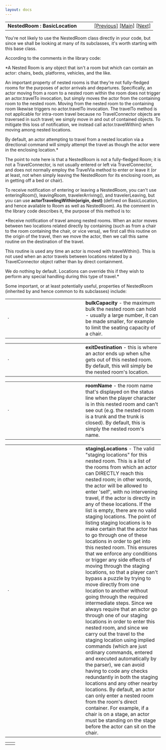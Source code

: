 ```yaml
---
layout: docs
---
```

<table width="100%" data-border="0" data-cellspacing="0"
data-cellpadding="3" data-bgcolor="#C0C0C0">
<colgroup>
<col style="width: 50%" />
<col style="width: 50%" />
</colgroup>
<tbody>
<tr>
<td style="text-align: left;"><strong>NestedRoom : BasicLocation<br />
</strong></td>
<td style="text-align: right;"><a
href="nestedroomoverview.html">[Previous]</a> <a
href="generalintroduction.html">[Main]</a> <a
href="basicchair.html">[Next]</a></td>
</tr>
</tbody>
</table>

  
You're not likely to use the NestedRoom class directly in your code, but
since we shall be looking at many of its subclasses, it's worth starting
with this base class.  
  
According to the comments in the library code:  
  
*A Nested Room is any object that isn't a room but which can contain an
actor: chairs, beds, platforms, vehicles, and the like.  
  
An important property of nested rooms is that they're not fully-fledged
rooms for the purposes of actor arrivals and departures. Specifically,
an actor moving from a room to a nested room within the room does not
trigger an actor.travelTo invocation, but simply moves the actor from
the containing room to the nested room. Moving from the nested room to
the containing room likewise triggers no actor.travelTo invocation. The
travelTo method is not applicable for intra-room travel because no
TravelConnector objects are traversed in such travel; we simply move in
and out of contained objects. To mitigate this loss of notification, we
instead call actor.travelWithin() when moving among nested locations.  
  
By default, an actor attempting to travel from a nested location via a
directional command will simply attempt the travel as though the actor
were in the enclosing location.*  
  
The point to note here is that a NestedRoom is not a fully-fledged Room;
it is not a TravelConnector, is not usually entered or left via
TravelConnector, and does not normally employ the TravelVia method to
enter or leave it (or at least, not when simply leaving the NestedRoom
for its enclosing room, as in getting off a bed or chair).  
  
To receive notification of entering or leaving a NestedRoom, you can't
use enteringRoom(), leavingRoom, travelerArriving(), and
travelerLeaving, but you can use **actorTravelingWithin(origin, dest)**
(defined on BasicLocation, and hence available to Room as well as
NestedRoom). As the comment in the library code describes it, the
purpose of this method is to:  
  
*Receive notification of travel among nested rooms. When an actor moves
between two locations related directly by containing (such as from a
chair to the room containing the chair, or vice versa), we first call
this routine on the origin of the travel, then we move the actor, then
we call this same routine on the destination of the travel.  
  
This routine is used any time an actor is moved with travelWithin().
This is not used when an actor travels between locations related by a
TravelConnector object rather than by direct containment.  
  
We do nothing by default. Locations can override this if they wish to
perform any special handling during this type of travel.*  
  
Some important, or at least potentially useful, properties of NestedRoom
(inherited by and hence common to its subclasses) include:  
  

<table data-border="0" data-cellpadding="0" data-cellspacing="0">
<colgroup>
<col style="width: 50%" />
<col style="width: 50%" />
</colgroup>
<tbody>
<tr data-valign="top">
<td width="14"><strong></strong>·<strong></strong></td>
<td><strong>bulkCapacity</strong> - the maximum bulk the nested room can
hold - usually a large number, it can be made smaller, for example to
limit the seating capacity of a chair.  <br />
</td>
</tr>
</tbody>
</table>

<table data-border="0" data-cellpadding="0" data-cellspacing="0">
<colgroup>
<col style="width: 50%" />
<col style="width: 50%" />
</colgroup>
<tbody>
<tr data-valign="top">
<td width="14"><strong></strong>·<strong></strong></td>
<td><strong>exitDestination</strong> - this is where an actor ends up
when s/he gets out of this nested room. By default, this will simply be
the nested room's location.  <br />
</td>
</tr>
</tbody>
</table>

<table data-border="0" data-cellpadding="0" data-cellspacing="0">
<colgroup>
<col style="width: 50%" />
<col style="width: 50%" />
</colgroup>
<tbody>
<tr data-valign="top">
<td width="14"><strong></strong>·<strong></strong></td>
<td><strong>roomName</strong> - the room name that's displayed on the
status line when the player character is in this nested room and can't
see out (e.g. the nested room is a trunk and the trunk is closed). By
default, this is simply the nested room's name.  <br />
</td>
</tr>
</tbody>
</table>

<table data-border="0" data-cellpadding="0" data-cellspacing="0">
<colgroup>
<col style="width: 50%" />
<col style="width: 50%" />
</colgroup>
<tbody>
<tr data-valign="top">
<td width="14"><strong></strong>·<strong></strong></td>
<td><strong>stagingLocations</strong> - The valid "staging locations"
for this nested room. This is a list of the rooms from which an actor
can DIRECTLY reach this nested room; in other words, the actor will be
allowed to enter 'self', with no intervening travel, if the actor is
directly in any of these locations. If the list is empty, there are no
valid staging locations. The point of listing staging locations is to
make certain that the actor has to go through one of these locations in
order to get into this nested room. This ensures that we enforce any
conditions or trigger any side effects of moving through the staging
locations, so that a player can't bypass a puzzle by trying to move
directly from one location to another without going through the required
intermediate steps. Since we always require that an actor go through one
of our staging locations in order to enter this nested room, and since
we carry out the travel to the staging location using implied commands
(which are just ordinary commands, entered and executed automatically by
the parser), we can avoid having to code any checks redundantly in both
the staging locations and any other nearby locations. By default, an
actor can only enter a nested room from the room's direct container. For
example, if a chair is on a stage, an actor must be standing on the
stage before the actor can sit on the chair.  <br />
</td>
</tr>
</tbody>
</table>

|     |     |
|-----|-----|
|     |     |

  
  
  
  
